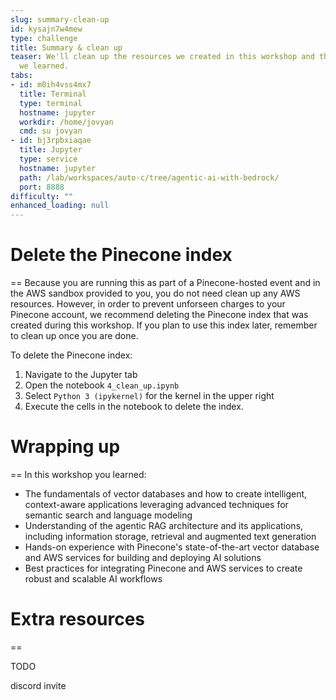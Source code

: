 ```yaml
---
slug: summary-clean-up
id: kysajn7w4mew
type: challenge
title: Summary & clean up
teaser: We'll clean up the resources we created in this workshop and then review what
  we learned.
tabs:
- id: m0ih4vss4mx7
  title: Terminal
  type: terminal
  hostname: jupyter
  workdir: /home/jovyan
  cmd: su jovyan
- id: bj3rpbxiaqae
  title: Jupyter
  type: service
  hostname: jupyter
  path: /lab/workspaces/auto-c/tree/agentic-ai-with-bedrock/
  port: 8888
difficulty: ""
enhanced_loading: null
---
```

# Delete the Pinecone index
==
Because you are running this as part of a Pinecone-hosted event and in the AWS sandbox provided to you, you do not need clean up any AWS resources. However, in order to prevent unforseen charges to your Pinecone account, we recommend deleting the Pinecone index that was created during this workshop. If you plan to use this index later, remember to clean up once you are done.

To delete the Pinecone index:
1. Navigate to the Jupyter tab
2. Open the notebook `4_clean_up.ipynb`
3. Select `Python 3 (ipykernel)` for the kernel in the upper right
4. Execute the cells in the notebook to delete the index.

# Wrapping up
==
In this workshop you learned:
- The fundamentals of vector databases and how to create intelligent, context-aware applications leveraging advanced techniques for semantic search and language modeling
- Understanding of the agentic RAG architecture and its applications, including information storage, retrieval and augmented text generation
- Hands-on experience with Pinecone's state-of-the-art vector database and AWS services for building and deploying AI solutions
- Best practices for integrating Pinecone and AWS services to create robust and scalable AI workflows

# Extra resources
==

TODO

discord invite